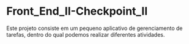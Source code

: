 # Front_End_II-Checkpoint_II
 Este projeto consiste em um pequeno aplicativo de gerenciamento de tarefas, dentro do qual podemos realizar diferentes atividades.
